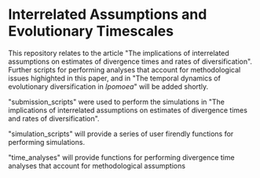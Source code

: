 # Interrelated Assumptions and Evolutionary Timescales
This repository relates to the article "The implications of interrelated assumptions on estimates of divergence times and rates of diversification". Further scripts for performing analyses that account for methodological issues highighted in this paper, and in "The temporal dynamics of evolutionary diversification in _Ipomoea_" will be added shortly.

"submission_scripts" were used to perform the simulations in "The implications of interrelated assumptions on estimates of divergence times and rates of diversification". 

"simulation_scripts" will provide a series of user firendly functions for performing simulations.

"time_analyses" will provide functions for performing divergence time analyses that account for methodological assumptions
